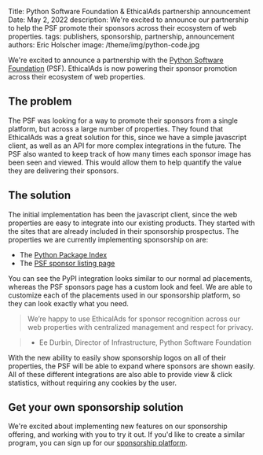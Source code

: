 Title: Python Software Foundation & EthicalAds partnership announcement
Date: May 2, 2022
description: We're excited to announce our partnership to help the PSF promote their sponsors across their ecosystem of web properties.
tags: publishers, sponsorship, partnership, announcement
authors: Eric Holscher
image: /theme/img/python-code.jpg

We're excited to announce a partnership with the [Python Software Foundation](https://www.pythoneorg/psf/) (PSF).
EthicalAds is now powering their sponsor promotion across their ecosystem of web properties.


## The problem

The PSF was looking for a way to promote their sponsors from a single platform,
but across a large number of properties.
They found that EthicalAds was a great solution for this,
since we have a simple javascript client, as well as an API for more complex integrations in the future. 
The PSF also wanted to keep track of how many times each sponsor image has been seen and viewed.
This would allow them to help quantify the value they are delivering their sponsors.

## The solution

The initial implementation has been the javascript client,
since the web properties are easy to integrate into our existing products.
They started with the sites that are already included in their sponsorship prospectus.
The properties we are currently implementing sponsorship on are:

* The [Python Package Index](https://pypi.org/project/urllib3/1.26.7/#changes)
* The [PSF sponsor listing page](https://www.python.org/psf/sponsors/)

You can see the PyPI integration looks similar to our normal ad placements,
whereas the PSF sponsors page has a custom look and feel.
We are able to customize each of the placements used in our sponsorship platform,
so they can look exactly what you need.


> We’re happy to use EthicalAds for sponsor recognition across our web properties with centralized management and respect for privacy.

> - Ee Durbin, Director of Infrastructure, Python Software Foundation

With the new ability to easily show sponsorship logos on all of their properties,
the PSF will be able to expand where sponsors are shown easily.
All of these different integrations are also able to provide view & click statistics,
without requiring any cookies by the user. 

## Get your own sponsorship solution

We're excited about implementing new features on our sponsorship offering,
and working with you to try it out.
If you'd like to create a similar program,
you can sign up for our [sponsorship platform](https://www.ethicalads.io/sponsorship-platform/).

